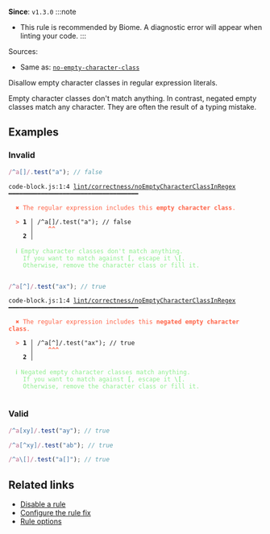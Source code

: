 **Since**: `v1.3.0`
:::note
- This rule is recommended by Biome. A diagnostic error will appear when linting your code.
:::

Sources: 
- Same as: <a href="https://eslint.org/docs/latest/rules/no-empty-character-class" target="_blank"><code>no-empty-character-class</code></a>

Disallow empty character classes in regular expression literals.

Empty character classes don't match anything.
In contrast, negated empty classes match any character.
They are often the result of a typing mistake.

## Examples

### Invalid

```js
/^a[]/.test("a"); // false
```

<pre class="language-text"><code class="language-text">code-block.js:1:4 <a href="https://biomejs.dev/linter/rules/no-empty-character-class-in-regex">lint/correctness/noEmptyCharacterClassInRegex</a> ━━━━━━━━━━━━━━━━━━━━━━━━━━━━━━━━━━━━

<strong><span style="color: Tomato;">  </span></strong><strong><span style="color: Tomato;">✖</span></strong> <span style="color: Tomato;">The regular expression includes this </span><span style="color: Tomato;"><strong>empty character class</strong></span><span style="color: Tomato;">.</span>
  
<strong><span style="color: Tomato;">  </span></strong><strong><span style="color: Tomato;">&gt;</span></strong> <strong>1 │ </strong>/^a[]/.test(&quot;a&quot;); // false
   <strong>   │ </strong>   <strong><span style="color: Tomato;">^</span></strong><strong><span style="color: Tomato;">^</span></strong>
    <strong>2 │ </strong>
  
<strong><span style="color: lightgreen;">  </span></strong><strong><span style="color: lightgreen;">ℹ</span></strong> <span style="color: lightgreen;">Empty character classes don't match anything.
</span><span style="color: lightgreen;">  </span><span style="color: lightgreen;">  </span><span style="color: lightgreen;">If you want to match against </span><span style="color: lightgreen;"><strong>[</strong></span><span style="color: lightgreen;">, escape it </span><span style="color: lightgreen;"><strong>\[</strong></span><span style="color: lightgreen;">.
</span><span style="color: lightgreen;">  </span><span style="color: lightgreen;">  </span><span style="color: lightgreen;">Otherwise, remove the character class or fill it.</span>
  
</code></pre>

```js
/^a[^]/.test("ax"); // true
```

<pre class="language-text"><code class="language-text">code-block.js:1:4 <a href="https://biomejs.dev/linter/rules/no-empty-character-class-in-regex">lint/correctness/noEmptyCharacterClassInRegex</a> ━━━━━━━━━━━━━━━━━━━━━━━━━━━━━━━━━━━━

<strong><span style="color: Tomato;">  </span></strong><strong><span style="color: Tomato;">✖</span></strong> <span style="color: Tomato;">The regular expression includes this </span><span style="color: Tomato;"><strong>negated empty character class</strong></span><span style="color: Tomato;">.</span>
  
<strong><span style="color: Tomato;">  </span></strong><strong><span style="color: Tomato;">&gt;</span></strong> <strong>1 │ </strong>/^a[^]/.test(&quot;ax&quot;); // true
   <strong>   │ </strong>   <strong><span style="color: Tomato;">^</span></strong><strong><span style="color: Tomato;">^</span></strong><strong><span style="color: Tomato;">^</span></strong>
    <strong>2 │ </strong>
  
<strong><span style="color: lightgreen;">  </span></strong><strong><span style="color: lightgreen;">ℹ</span></strong> <span style="color: lightgreen;">Negated empty character classes match anything.
</span><span style="color: lightgreen;">  </span><span style="color: lightgreen;">  </span><span style="color: lightgreen;">If you want to match against </span><span style="color: lightgreen;"><strong>[</strong></span><span style="color: lightgreen;">, escape it </span><span style="color: lightgreen;"><strong>\[</strong></span><span style="color: lightgreen;">.
</span><span style="color: lightgreen;">  </span><span style="color: lightgreen;">  </span><span style="color: lightgreen;">Otherwise, remove the character class or fill it.</span>
  
</code></pre>

### Valid

```js
/^a[xy]/.test("ay"); // true
```

```js
/^a[^xy]/.test("ab"); // true
```

```js
/^a\[]/.test("a[]"); // true
```

## Related links

- [Disable a rule](/linter/#disable-a-lint-rule)
- [Configure the rule fix](/linter#configure-the-rule-fix)
- [Rule options](/linter/#rule-options)
